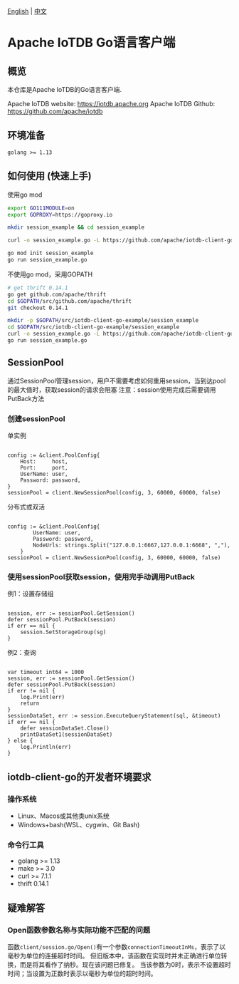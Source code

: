 <!--

    Licensed to the Apache Software Foundation (ASF) under one
    or more contributor license agreements.  See the NOTICE file
    distributed with this work for additional information
    regarding copyright ownership.  The ASF licenses this file
    to you under the Apache License, Version 2.0 (the
    "License"); you may not use this file except in compliance
    with the License.  You may obtain a copy of the License at

        http://www.apache.org/licenses/LICENSE-2.0

    Unless required by applicable law or agreed to in writing,
    software distributed under the License is distributed on an
    "AS IS" BASIS, WITHOUT WARRANTIES OR CONDITIONS OF ANY
    KIND, either express or implied.  See the License for the
    specific language governing permissions and limitations
    under the License.

-->
[English](./README.md) | [中文](./README_ZH.md)

# Apache IoTDB Go语言客户端

## 概览

本仓库是Apache IoTDB的Go语言客户端.

Apache IoTDB website: https://iotdb.apache.org
Apache IoTDB Github: https://github.com/apache/iotdb

## 环境准备

    golang >= 1.13

## 如何使用 (快速上手)

使用go mod

```sh
export GO111MODULE=on
export GOPROXY=https://goproxy.io

mkdir session_example && cd session_example

curl -o session_example.go -L https://github.com/apache/iotdb-client-go/raw/main/example/session_example.go

go mod init session_example
go run session_example.go
```

不使用go mod，采用GOPATH

```sh
# get thrift 0.14.1
go get github.com/apache/thrift
cd $GOPATH/src/github.com/apache/thrift
git checkout 0.14.1

mkdir -p $GOPATH/src/iotdb-client-go-example/session_example
cd $GOPATH/src/iotdb-client-go-example/session_example
curl -o session_example.go -L https://github.com/apache/iotdb-client-go/raw/main/example/session_example.go
go run session_example.go
```

## SessionPool
通过SessionPool管理session，用户不需要考虑如何重用session，当到达pool的最大值时，获取session的请求会阻塞
注意：session使用完成后需要调用PutBack方法

### 创建sessionPool

单实例
```golang

config := &client.PoolConfig{
    Host:     host,
    Port:     port,
    UserName: user,
    Password: password,
}
sessionPool = client.NewSessionPool(config, 3, 60000, 60000, false)

```

分布式或双活

```golang

config := &client.PoolConfig{
		UserName: user,
		Password: password,
		NodeUrls: strings.Split("127.0.0.1:6667,127.0.0.1:6668", ","),
	}
sessionPool = client.NewSessionPool(config, 3, 60000, 60000, false)

```


### 使用sessionPool获取session，使用完手动调用PutBack

例1：设置存储组

```golang

session, err := sessionPool.GetSession()
defer sessionPool.PutBack(session)
if err == nil {
    session.SetStorageGroup(sg)
}

```

例2：查询

```golang

var timeout int64 = 1000
session, err := sessionPool.GetSession()
defer sessionPool.PutBack(session)
if err != nil {
    log.Print(err)
    return
}
sessionDataSet, err := session.ExecuteQueryStatement(sql, &timeout)
if err == nil {
    defer sessionDataSet.Close()
    printDataSet1(sessionDataSet)
} else {
    log.Println(err)
}

```


## iotdb-client-go的开发者环境要求

### 操作系统

* Linux、Macos或其他类unix系统
* Windows+bash(WSL、cygwin、Git Bash)

### 命令行工具

* golang >= 1.13
* make   >= 3.0
* curl   >= 7.1.1
* thrift 0.14.1

## 疑难解答

### Open函数参数名称与实际功能不匹配的问题

函数```client/session.go/Open()```有一个参数`connectionTimeoutInMs`，表示了以毫秒为单位的连接超时时间。
但旧版本中，该函数在实现时并未正确进行单位转换，而是将其看作了纳秒。现在该问题已修复。
当该参数为0时，表示不设置超时时间；当设置为正数时表示以毫秒为单位的超时时间。
